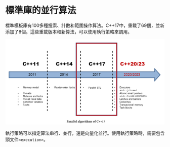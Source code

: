 # 標準庫的並行算法

標準模板庫有100多種搜索、計數和範圍操作算法。C++17中，重載了69個，並新添加了8個。這些重載版本和新算法，可以使用執行策略來調用。

![](../../../images/detail/Parallel-Algorithms-of-the-Standard/1.png)

執行策略可以指定算法串行、並行，還是向量化並行。使用執行策略時，需要包含頭文件`<execution>`。